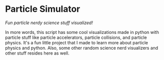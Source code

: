 # Particle Simulator
*Fun particle nerdy science stuff visualized!*

In more words, this script has some cool visualizations made in python with particle stuff like particle accelerators, particle collisions, and particle physics. It's a fun little project that I made to learn more about particle physics and python. Also, some other random science nerd visualizers and other stuff resides here as well.